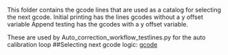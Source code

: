 This folder contains the gcode lines that are used as a catalog for selecting the next gcode.
Initial printing has the lines gcodes without a y offset variable
Append testing has the gcodes with a y offset variable.

These are used by Auto_correction_workflow_testlines.py for the auto calibration loop
##Selecting next gcode logic:
[gcode](https://github.com/Nova7397/MudTracker3D/blob/main/media/select_next_gcode_line_for_calibration.PNG)
